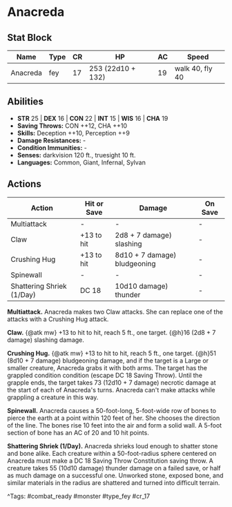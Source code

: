 # Anacreda

## Stat Block

| Name | Type | CR | HP | AC | Speed |
|------|------|----|----|----|-------|
| Anacreda | fey | 17 | 253 (22d10 + 132) | 19 | walk 40, fly 40 |

## Abilities

- **STR** 25 | **DEX** 16 | **CON** 22 | **INT** 15 | **WIS** 16 | **CHA** 19
- **Saving Throws:** CON ++12, CHA ++10  
- **Skills:** Deception ++10, Perception ++9  
- **Damage Resistances:** -  
- **Condition Immunities:** -  
- **Senses:** darkvision 120 ft., truesight 10 ft.  
- **Languages:** Common, Giant, Infernal, Sylvan


## Actions

| Action | Hit or Save | Damage | On Save |
|--------|--------------|--------|----------|
| Multiattack | - | - | - |
| Claw | +13 to hit | 2d8 + 7 damage) slashing | - |
| Crushing Hug | +13 to hit | 8d10 + 7 damage) bludgeoning | - |
| Spinewall | - | - | - |
| Shattering Shriek (1/Day) | DC 18 | 10d10 damage) thunder | - |

**Multiattack.** Anacreda makes two Claw attacks. She can replace one of the attacks with a Crushing Hug attack.

**Claw.** {@atk mw} +13 to hit to hit, reach 5 ft., one target. {@h}16 (2d8 + 7 damage) slashing damage.

**Crushing Hug.** {@atk mw} +13 to hit to hit, reach 5 ft., one target. {@h}51 (8d10 + 7 damage) bludgeoning damage, and if the target is a Large or smaller creature, Anacreda grabs it with both arms. The target has the grappled condition condition (escape DC 18 Saving Throw). Until the grapple ends, the target takes 73 (12d10 + 7 damage) necrotic damage at the start of each of Anacreda's turns. Anacreda can't make attacks while grappling a creature in this way.

**Spinewall.** Anacreda causes a 50-foot-long, 5-foot-wide row of bones to pierce the earth at a point within 120 feet of her. She chooses the direction of the line. The bones rise 10 feet into the air and form a solid wall. A 5-foot section of bone has an AC of 20 and 10 hit points.

**Shattering Shriek (1/Day).** Anacreda shrieks loud enough to shatter stone and bone alike. Each creature within a 50-foot-radius sphere centered on Anacreda must make a DC 18 Saving Throw Constitution saving throw. A creature takes 55 (10d10 damage) thunder damage on a failed save, or half as much damage on a successful one. Unworked stone, exposed bone, and similar materials in the radius are shattered and turned into difficult terrain.


^Tags: #combat_ready #monster #type_fey #cr_17